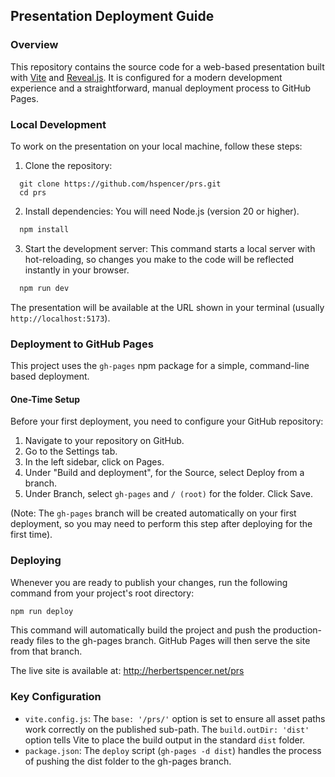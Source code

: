 ## Presentation Deployment Guide

### Overview

This repository contains the source code for a web-based presentation built with [Vite](https://vitejs.dev/) and [Reveal.js](https://revealjs.com/). It is configured for a modern development experience and a straightforward, manual deployment process to GitHub Pages.

### Local Development

To work on the presentation on your local machine, follow these steps:

1. Clone the repository:

```vash
  git clone https://github.com/hspencer/prs.git
  cd prs
```
2. Install dependencies:
You will need Node.js (version 20 or higher).

```bash
  npm install
```
3. Start the development server:
This command starts a local server with hot-reloading, so changes you make to the code will be reflected instantly in your browser.

```bash
  npm run dev
```

The presentation will be available at the URL shown in your terminal (usually `http://localhost:5173`).

### Deployment to GitHub Pages

This project uses the `gh-pages` npm package for a simple, command-line based deployment.

#### One-Time Setup
Before your first deployment, you need to configure your GitHub repository:

1. Navigate to your repository on GitHub.
2. Go to the Settings tab.
3. In the left sidebar, click on Pages.
4. Under "Build and deployment", for the Source, select Deploy from a branch.
5. Under Branch, select `gh-pages` and `/ (root)` for the folder. Click Save.

(Note: The `gh-pages` branch will be created automatically on your first deployment, so you may need to perform this step after deploying for the first time).

### Deploying
Whenever you are ready to publish your changes, run the following command from your project's root directory:

```bash
npm run deploy
```

This command will automatically build the project and push the production-ready files to the gh-pages branch. GitHub Pages will then serve the site from that branch.

The live site is available at: http://herbertspencer.net/prs

### Key Configuration

- `vite.config.js`: The `base: '/prs/'` option is set to ensure all asset paths work correctly on the published sub-path. The `build.outDir: 'dist'` option tells Vite to place the build output in the standard `dist` folder.
- `package.json`: The `deploy` script (`gh-pages -d dist`) handles the process of pushing the dist folder to the gh-pages branch.